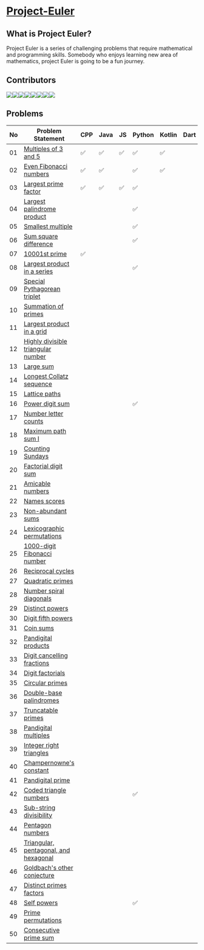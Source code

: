 # [Project-Euler](https://projecteuler.net/archives)

## What is Project Euler?

Project Euler is a series of challenging problems that require mathematical and programming skills. Somebody who enjoys learning new area of mathematics, project Euler is going to be a fun journey.

## Contributors  
[![](https://sourcerer.io/fame/imabhishekkumar/RisingLight/Project-Euler/images/0)](https://sourcerer.io/fame/imabhishekkumar/RisingLight/Project-Euler/links/0)[![](https://sourcerer.io/fame/imabhishekkumar/RisingLight/Project-Euler/images/1)](https://sourcerer.io/fame/imabhishekkumar/RisingLight/Project-Euler/links/1)[![](https://sourcerer.io/fame/imabhishekkumar/RisingLight/Project-Euler/images/2)](https://sourcerer.io/fame/imabhishekkumar/RisingLight/Project-Euler/links/2)[![](https://sourcerer.io/fame/imabhishekkumar/RisingLight/Project-Euler/images/3)](https://sourcerer.io/fame/imabhishekkumar/RisingLight/Project-Euler/links/3)[![](https://sourcerer.io/fame/imabhishekkumar/RisingLight/Project-Euler/images/4)](https://sourcerer.io/fame/imabhishekkumar/RisingLight/Project-Euler/links/4)[![](https://sourcerer.io/fame/imabhishekkumar/RisingLight/Project-Euler/images/5)](https://sourcerer.io/fame/imabhishekkumar/RisingLight/Project-Euler/links/5)[![](https://sourcerer.io/fame/imabhishekkumar/RisingLight/Project-Euler/images/6)](https://sourcerer.io/fame/imabhishekkumar/RisingLight/Project-Euler/links/6)[![](https://sourcerer.io/fame/imabhishekkumar/RisingLight/Project-Euler/images/7)](https://sourcerer.io/fame/imabhishekkumar/RisingLight/Project-Euler/links/7)

## Problems

| No | Problem Statement | CPP | Java | JS | Python | Kotlin | Dart |
|----|-------------------|-----|------|----|--------|--------|------|
|01	|[Multiples of 3 and 5](https://projecteuler.net/problem=1)| :white_check_mark:    | :white_check_mark:     |  :white_check_mark:  |  :white_check_mark:      |   :white_check_mark:     |      |
|02	|[Even Fibonacci numbers](https://projecteuler.net/problem=2)| :white_check_mark:    | :white_check_mark:     |    |    :white_check_mark:    |    :white_check_mark:    |      |
|03|	[Largest prime factor](https://projecteuler.net/problem=3)|  :white_check_mark:   |   :white_check_mark:   |  :white_check_mark:  |  :white_check_mark:      |        |      |
|04	|[Largest palindrome product](https://projecteuler.net/problem=4)|     |      |    |    :white_check_mark:    |        |      |
|05	|[Smallest multiple](https://projecteuler.net/problem=5)|     |      |    |   :white_check_mark:    |        |      |
|06|	[Sum square difference](https://projecteuler.net/problem=6)|     |      |    |    :white_check_mark:    |        |      |
|07	|[10001st prime](https://projecteuler.net/problem=7)| :white_check_mark:    |      |    |        |        |      |
|08|	[Largest product in a series](https://projecteuler.net/problem=8)|     |      |    |    :white_check_mark:    |        |      |
|09|	[Special Pythagorean triplet](https://projecteuler.net/problem=9)|     |      |    |        |        |      |
|10	|[Summation of primes](https://projecteuler.net/problem=10)|     |      |    |        |        |      |
|11	|[Largest product in a grid](https://projecteuler.net/problem=11)|     |      |    |        |        |      |
|12|	[Highly divisible triangular number](https://projecteuler.net/problem=12)|     |      |    |        |        |      |
|13|	[Large sum](https://projecteuler.net/problem=13)|     |      |    |        |        |      |
|14|	[Longest Collatz sequence](https://projecteuler.net/problem=14)|     |      |    |        |        |      |
|15	|[Lattice paths](https://projecteuler.net/problem=15)|     |      |    |        |        |      |
|16	|[Power digit sum](https://projecteuler.net/problem=16)|     |      |    |    :white_check_mark:    |        |      |
|17|	[Number letter counts](https://projecteuler.net/problem=17)|     |      |    |        |        |      |
|18	|[Maximum path sum I](https://projecteuler.net/problem=18)|     |      |    |        |        |      |
|19	|[Counting Sundays](https://projecteuler.net/problem=19)|     |      |    |        |        |      |
|20	|[Factorial digit sum](https://projecteuler.net/problem=20)|     |      |    |        |        |      |
|21|	[Amicable numbers](https://projecteuler.net/problem=21)|     |      |    |        |        |      |
|22	|[Names scores](https://projecteuler.net/problem=22)|     |      |    |        |        |      |
|23|	[Non-abundant sums](https://projecteuler.net/problem=23)|     |      |    |        |        |      |
|24|	[Lexicographic permutations](https://projecteuler.net/problem=24)|     |      |    |        |        |      |
|25|	[1000-digit Fibonacci number](https://projecteuler.net/problem=25)|     |      |    |        |        |      |
|26|	[Reciprocal cycles](https://projecteuler.net/problem=26)|     |      |    |        |        |      |
|27|	[Quadratic primes](https://projecteuler.net/problem=27)|     |      |    |        |        |      |
|28	|[Number spiral diagonals](https://projecteuler.net/problem=28)|     |      |    |        |        |      |
|29	|[Distinct powers](https://projecteuler.net/problem=29)|     |      |    |        |        |      |
|30|	[Digit fifth powers](https://projecteuler.net/problem=30)|     |      |    |        |        |      |
|31|	[Coin sums	](https://projecteuler.net/problem=31)|     |      |    |        |        |      |
|32|	[Pandigital products](https://projecteuler.net/problem=32)|     |      |    |        |        |      |
|33	|[Digit cancelling fractions](https://projecteuler.net/problem=33)|     |      |    |        |        |      |
|34	|[Digit factorials](https://projecteuler.net/problem=34)|     |      |    |        |        |      |
|35|	[Circular primes](https://projecteuler.net/problem=35)|     |      |    |        |        |      |
|36|	[Double-base palindromes](https://projecteuler.net/problem=36)|     |      |    |        |        |      |
|37|	[Truncatable primes](https://projecteuler.net/problem=37)|     |      |    |        |        |      |
|38	|[Pandigital multiples](https://projecteuler.net/problem=38)|     |      |    |        |        |      |
|39|	[Integer right triangles](https://projecteuler.net/problem=39)|     |      |    |        |        |      |
|40|	[Champernowne's constant](https://projecteuler.net/problem=40)|     |      |    |        |        |      |
|41|	[Pandigital prime](https://projecteuler.net/problem=41)|     |      |    |        |        |      |
|42	|[Coded triangle numbers](https://projecteuler.net/problem=42)|     |      |    |   :white_check_mark:     |        |      |
|43	|[Sub-string divisibility](https://projecteuler.net/problem=43)|     |      |    |        |        |      |
|44	|[Pentagon numbers](https://projecteuler.net/problem=44)|     |      |    |        |        |      |
|45|	[Triangular, pentagonal, and hexagonal](https://projecteuler.net/problem=45)|     |      |    |        |        |      |
|46	|[Goldbach's other conjecture](https://projecteuler.net/problem=46)|     |      |    |        |        |      |
|47|	[Distinct primes factors](https://projecteuler.net/problem=47)|     |      |    |        |        |      |
|48|	[Self powers](https://projecteuler.net/problem=48)|     |      |    |    :white_check_mark:    |        |      |
|49|	[Prime permutations](https://projecteuler.net/problem=49)|     |      |    |        |        |      |
|50|	[Consecutive prime sum](https://projecteuler.net/problem=50)|     |      |    |        |        |      |
